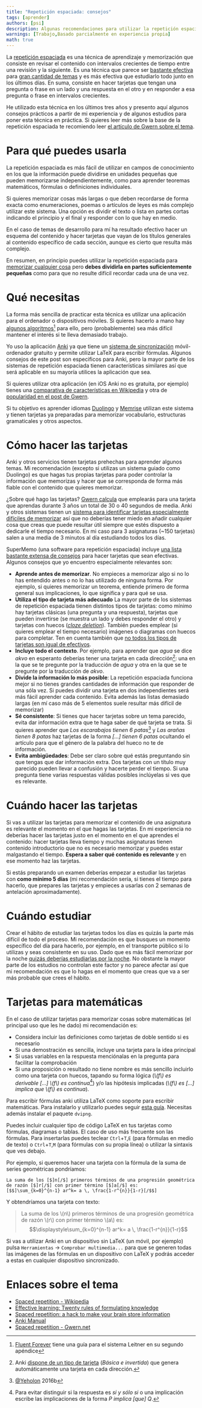 ```yaml
---
title: "Repetición espaciada: consejos"
tags: [aprender]
authors: [psi]
description: Algunas recomendaciones para utilizar la repetición espaciada centrándose en la aplicación Anki.
warnings: [Trabajo,Basado parcialmente en experiencia propia]
math: true
---
```


La [repetición espaciada](https://en.wikipedia.org/wiki/Spaced_repetition) es una técnica de aprendizaje y memorización que consiste en revisar el contenido con intervalos crecientes de tiempo entre una revisión y la siguiente. Es una técnica que parece ser [bastante efectiva](https://www.gwern.net/Spaced%20repetition#background-testing-works) para [gran cantidad de temas](https://www.gwern.net/Spaced%20repetition#subjects) y es más efectiva que estudiarlo todo junto en los últimos días. En suma, consiste en hacer tarjetas que tengan una pregunta o frase en un lado y una respuesta en el otro y en responder a esa pregunta o frase en intervalos crecientes.

He utilizado esta técnica en los últimos tres años y presento aquí algunos consejos prácticos a partir de mi experiencia y de algunos estudios para poner esta técnica en práctica. Si quieres leer más sobre la base de la repetición espaciada te recomiendo leer [el artículo de Gwern sobre el tema](https://www.gwern.net/Spaced%20repetition).


# Para qué puedes usarla

La repetición espaciada es más fácil de utilizar en campos de conocimiento en los que la información puede dividirse en unidades pequeñas que pueden memorizarse independientemente, como para aprender teoremas matemáticos, fórmulas o definiciones individuales.

Si quieres memorizar cosas más largas o que deben recordarse de forma exacta como enumeraciones, poemas o artículos de leyes es más complejo utilizar este sistema. Una opción es dividir el texto o lista en partes cortas indicando el principio y el final y responder con lo que hay en medio.

En el caso de temas de desarrollo para mí ha resultado efectivo hacer un esquema del contenido y hacer tarjetas que vayan de los títulos generales al contenido específico de cada sección, aunque es cierto que resulta más complejo.

En resumen, en principio puedes utilizar la repetición espaciada para [memorizar cualquier cosa](https://www.supermemo.com/english/ol/ks.htm) pero **debes dividirla en partes suficientemente pequeñas** como para que no resulte difícil recordar cada una de una vez.

# Qué necesitas

La forma más sencilla de practicar esta técnica es utilizar una aplicación para el ordenador o dispositivos móviles. Si quieres hacerlo a mano hay [algunos algoritmos](https://en.wikipedia.org/wiki/Leitner_system)[^leitner] para ello, pero (probablemente) sea más difícil mantener el interés si te lleva demasiado trabajo.

[^leitner]: [Fluent Forever](https://fluent-forever.com) tiene una guía para el sistema Leitner en su segundo apéndice

Yo uso la aplicación [Anki](http://ankisrs.net) ya que tiene un [sistema de sincronización](https://ankiweb.net/about) móvil-ordenador gratuito y permite utilizar LaTeX para escribir fórmulas. Algunos consejos de este post son especificos para Anki, pero la mayor parte de los sistemas de repetición espaciada tienen características similares así que será aplicable en su mayoría utilices la aplicación que sea.

Si quieres utilizar otra aplicación (en iOS Anki no es gratuita, por ejemplo) tienes una [comparativa de características en Wikipedia](https://en.wikipedia.org/wiki/List_of_flashcard_software) y otra de [popularidad en el post de Gwern](https://www.gwern.net/Spaced%20repetition#popularity).

Si tu objetivo es aprender idiomas [Duolingo](https://es.duolingo.com) y [Memrise](https://www.memrise.com) utilizan este sistema y tienen tarjetas ya preparadas para memorizar vocabulario, estructuras gramaticales y otros aspectos.


# Cómo hacer las tarjetas

Anki y otros servicios tienen tarjetas prehechas para aprender algunos temas. Mi recomendación (excepto si utilizas un sistema guiado como Duolingo) es que hagas tus propias tarjetas para poder controlar la información que memorizas y hacer que se corresponda de forma más fiable con el contenido que quieres memorizar.

¿Sobre qué hago las tarjetas? [Gwern calcula](https://www.gwern.net/Spaced%20repetition#how-much-to-add) que emplearás para una tarjeta que aprendas durante 3 años un total de 30 o 40 segundos de media. Anki y otros sistemas tienen un [sistema para identificar tarjetas especialmente difíciles de memorizar](http://ankisrs.net/docs/manual.html#leeches) así que no deberías tener miedo en añadir cualquier cosa que creas que puede resultar útil siempre que estés dispuesto a dedicarle el tiempo necesario. En mi caso para 3 asignaturas (~150 tarjetas) salen a una media de 3 minutos al día estudiando todos los días.

SuperMemo (una software para repetición espaciada) incluye [una lista bastante extensa de consejos](https://www.supermemo.com/en/articles/20rules) para hacer tarjetas que sean efectivas. Algunos consejos que yo encuentro especialmente relevantes son:

- **Aprende antes de memorizar**. No empieces a memorizar algo si no lo has entendido antes o no lo has utilizado de ninguna forma. Por ejemplo, si quieres memorizar un teorema, entiende primero de forma general sus implicaciones, lo que significa y para qué se usa.
- **Utiliza el tipo de tarjeta más adecuado** La mayor parte de los sistemas de repetición espaciada tienen distintos tipos de tarjetas: como mínimo hay tarjetas clásicas (una pregunta y una respuesta), tarjetas que pueden invertirse (se muestra un lado y debes responder el otro) y tarjetas con huecos ([*cloze deletion*](https://en.wikipedia.org/wiki/Cloze_test)). También puedes emplear (si quieres emplear el tiempo necesario) imágenes o diagramas con huecos para completar. Ten en cuenta también que [no todos los tipos de tarjetas son igual de efectivos](https://www.gwern.net/Spaced%20repetition#review-summary).
- **Incluye todo el contexto**. Por ejemplo, para aprender que *agua* se dice *akvo* en esperanto deberías tener una tarjeta en cada dirección[^invertida]: una en la que se te pregunte por la traducción de *agua* y otra en la que se te pregunte por la traducción de *akvo*.
- **Divide la información lo más posible**: La repetición espaciada funciona mejor si no tienes grandes cantidades de información que responder de una sóla vez. Si puedes dividir una tarjeta en dos independientes será más fácil aprender cada contenido. Evita además las listas demasiado largas (en mí caso más de 5 elementos suele resultar más difícil de memorizar)
- **Sé consistente**: Si tienes que hacer tarjetas sobre un tema parecido, evita dar información extra que te haga saber de qué tarjeta se trata. Si quieres aprender que *Los escarabajos tienen 6 patas*[^cencia] y *Las arañas tienen 8 patas* haz tarjetas de la forma *[...] tienen 6 patas* ocultando el artículo para que el género de la palabra del hueco no te de información.
- **Evita ambigüedades**: Debe ser claro sobre qué estás preguntando sin que tengas que dar información extra. Dos tarjetas con un título muy parecido pueden llevar a confusión y hacerte perder el tiempo. Si una pregunta tiene varias respuestas válidas posibles inclúyelas si ves que es relevante.

[^invertida]: Anki [dispone de un tipo de tarjeta](http://ankisrs.net/docs/manual.html#reverse-cards) (*Básica e invertida*) que genera automáticamente una tarjeta en cada dirección.
[^cencia]: [@Yeholon](https://twitter.com/yeholon) 2016b


# Cuándo hacer las tarjetas

Si vas a utilizar las tarjetas para memorizar el contenido de una asignatura es relevante el momento en el que hagas las tarjetas. En mi experiencia no deberías hacer las tarjetas justo en el momento en el que aprendes el contenido: hacer tarjetas lleva tiempo y muchas asignaturas tienen contenido introductorio que no es necesario memorizar y puedes estar malgastando el tiempo. **Espera a saber qué contenido es relevante** y en ese momento haz las tarjetas.

Si estás preparando un examen deberías empezar a estudiar las tarjetas con **como mínimo 5 días** (mi recomendación sería, si tienes el tiempo para hacerlo, que prepares las tarjetas y empieces a usarlas con 2 semanas de antelación aproximadamente).

# Cuándo estudiar

Crear el hábito de estudiar las tarjetas todos los días es quizás la parte más difícil de todo el proceso. Mi recomendación es que busques un momento específico del día para hacerlo, por ejemplo, en el transporte público si lo utilizas y seas consistente en su uso. Dado que es más fácil memorizar por la noche [quizás deberías estudiarlas por la noche](https://www.gwern.net/Spaced%20repetition#when-to-review). No obstante la mayor parte de los estudios no controlan este factor y no parece afectar así que mi recomendación es que lo hagas en el momento que creas que va a ser más probable que crees el hábito.

# Tarjetas para matemáticas

En el caso de utilizar tarjetas para memorizar cosas sobre matemáticas (el principal uso que les he dado) mi recomendación es:

- Considera incluir las definiciones como tarjetas de doble sentido si es necesario
- Si una demostración es sencilla, incluye una tarjeta para la idea principal
- Si usas variables en la respuesta menciónalas en la pregunta para facilitar la comprobación
- Si una proposición o resultado no tiene nombre es más sencillo incluirlo como una tarjeta con huecos, tapando su forma lógica (*\\(f\\) es derivable [...] \\(f\\) es continua*[^sii]) y/o las hipótesis implicadas (*\\(f\\) es [...] implica que \\(f\\) es continua*).

[^sii]: Para evitar distinguir si la respuesta es *si y sólo si* o una implicación escribe las implicaciones de la forma *P implica [que] Q*.

Para escribir fórmulas anki utiliza LaTeX como soporte para escribir matemáticas. Para instalarlo y utilizarlo puedes seguir [esta guía](http://tux.ugr.es/dgiimblog/2015/03/14/latex). Necesitas además instalar el paquete `dvipng`.

Puedes incluir cualquier tipo de código LaTeX en tus tarjetas como fórmulas, diagramas o tablas. El caso de uso más frecuente son las fórmulas. Para insertarlas puedes teclear `Ctrl`+`T`,`E` (para fórmulas en medio de texto) o `Ctrl`+`T`,`M` (para fórmulas con su propia línea) o utilizar la sintaxis que ves debajo.

Por ejemplo, si queremos hacer una tarjeta con la fórmula de la suma de series geométricas pondríamos:

```
La suma de los [$]n[/$] primeros términos de una progresión geométrica de razón [$]r[/$] con primer término [$]a[/$] es:
[$$]\sum_{k=0}^{n-1} ar^k= a \, \frac{1-r^{n}}{1-r}[/$$]
```

Y obtendríamos una tarjeta con texto:

> La suma de los \\(n\\) primeros términos de una progresión geométrica de razón \\(r\\) con primer término \\(a\\) es:
> $$\displaystyle\sum_{k=0}^{n-1} ar^k= a \, \frac{1-r^{n}}{1-r}$$

Si vas a utilizar Anki en un dispositivo sin LaTeX (un móvil, por ejemplo) pulsa `Herramientas` → `Comprobar multimedia...` para que se generen todas las imágenes de las fórmulas en un dispositivo con LaTeX y podrás acceder a estas en cualquier dispositivo sincronizado.

# Enlaces sobre el tema

- [Spaced repetition - Wikipedia](https://en.wikipedia.org/wiki/Spaced_repetition)
- [Effective learning: Twenty rules of formulating knowledge](https://www.supermemo.com/en/articles/20rules)
- [Spaced repetition: a hack to make your brain store information](https://www.theguardian.com/education/2016/jan/23/spaced-repetition-a-hack-to-make-your-brain-store-information)
- [Anki Manual](http://ankisrs.net/docs/manual.html)
- [Spaced repetition - Gwern.net](https://www.gwern.net/Spaced%20repetition)
